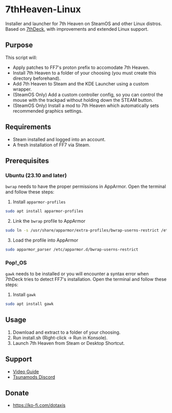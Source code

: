 # 7thHeaven-Linux
Installer and launcher for 7th Heaven on SteamOS and other Linux distros.
Based on [7thDeck](https://github.com/dotaxis/7thDeck), with improvements and extended Linux support.

## Purpose
This script will:
* Apply patches to FF7's proton prefix to accomodate 7th Heaven.
* Install 7th Heaven to a folder of your choosing (you must create this directory beforehand).
* Add 7th Heaven to Steam and the KDE Launcher using a custom wrapper.
* (SteamOS Only) Add a custom controller config, so you can control the mouse with the trackpad without holding down the STEAM button.
* (SteamOS Only) Install a mod to 7th Heaven which automatically sets recommended graphics settings.


## Requirements
* Steam installed and logged into an account.
* A fresh installation of FF7 via Steam.

## Prerequisites

### Ubuntu (23.10 and later)
`bwrap` needs to have the proper permissions in AppArmor. Open the terminal and follow these steps:
1. Install `apparmor-profiles`
```bash
sudo apt install apparmor-profiles
```
2. Link the `bwrap` profile to AppArmor
```bash
sudo ln -s /usr/share/apparmor/extra-profiles/bwrap-userns-restrict /etc/apparmor.d/
```
3. Load the profile into AppArmor
```bash
sudo apparmor_parser /etc/apparmor.d/bwrap-userns-restrict
```

### Pop!_OS
`gawk` needs to be installed or you will encounter a syntax error when 7thDeck tries to detect FF7's installation. Open the terminal and follow these steps:
1. Install `gawk`
```bash
sudo apt install gawk
```

## Usage
1. Download and extract to a folder of your choosing.
2. Run install.sh (Right-click -> Run in Konsole).
3. Launch 7th Heaven from Steam or Desktop Shortcut.

## Support
* [Video Guide](https://www.youtube.com/watch?v=wNguRldtIqk)
* [Tsunamods Discord](https://discord.gg/tsunamods-community-277610501721030656)

## Donate
* https://ko-fi.com/dotaxis
